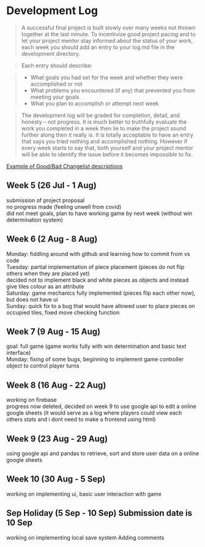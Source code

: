 # Development Log
> A successful final project is built slowly over many weeks not thrown together at the last minute. To incentivize good project pacing and to let your project mentor stay informed about the status of your work, each week you should add an entry to your log.md file in the development directory.

> Each entry should describe:

> - What goals you had set for the week and whether they were accomplished or not
> - What problems you encountered (if any) that prevented you from meeting your goals
> - What you plan to accomplish or attempt next week

> The development log will be graded for completion, detail, and honesty – not progress. It is much better to truthfully evaluate the work you completed in a week then lie to make the project sound further along then it really is. It is totally acceptable to have an entry that says you tried nothing and accomplished nothing. However if every week starts to say that, both yourself and your project mentor will be able to identify the issue before it becomes impossible to fix.

[Example of Good/Bad Changelist descriptions](https://google.github.io/eng-practices/review/developer/cl-descriptions.html)

## Week 5 (26 Jul - 1 Aug)
submission of project proposal <br>
no progress made (feeling unwell from covid) <br>
did not meet goals, plan to have working game by next week (without win determination system)<br>
## Week 6 (2 Aug - 8 Aug)
Monday: fiddling around with github and learning how to commit from vs code <br>
Tuesday: partial implementation of piece placement (pieces do not flip others when they are placed yet) <br>
decided not to implement black and white pieces as objects and instead give tiles colour as an attribute <br>
Saturday: game mechanics fully implemented (pieces flip each other now), but does not have ui <br>
Sunday: quick fix to a bug that would have allowed user to place pieces on occupied tiles, fixed move checking function<br>
## Week 7 (9 Aug - 15 Aug)
goal: full game (game works fully with win determination and basic text interface)<br>
Monday: fixing of some bugs, beginning to implement game controller object to control player turns <br>

## Week 8 (16 Aug - 22 Aug)
working on firebase<br>
progress now deleted, decided on week 9 to use google api to edit a online google sheets (it would serve as a log where players could view each others stats and i dont need to make a frontend using html)<br>

## Week 9 (23 Aug - 29 Aug)
using google api and pandas to retrieve, sort and store user data on a online google sheets<br>
## Week 10 (30 Aug - 5 Sep)
working on implementing ui, basic user interaction with game 

## Sep Holiday (5 Sep - 10 Sep) **Submission date is 10 Sep**
working on implementing local save system 
Adding comments 
